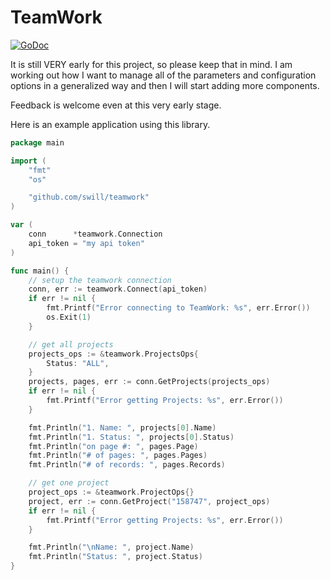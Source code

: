 TeamWork
========
[![GoDoc](https://godoc.org/github.com/swill/teamwork?status.svg)](https://godoc.org/github.com/swill/teamwork)

It is still VERY early for this project, so please keep that in mind.  I am working out how I want to manage all of the parameters and configuration options in a generalized way and then I will start adding more components.

Feedback is welcome even at this very early stage.

Here is an example application using this library.
```go
package main

import (
	"fmt"
	"os"

	"github.com/swill/teamwork"
)

var (
	conn      *teamwork.Connection
	api_token = "my api token"
)

func main() {
	// setup the teamwork connection
	conn, err := teamwork.Connect(api_token)
	if err != nil {
		fmt.Printf("Error connecting to TeamWork: %s", err.Error())
		os.Exit(1)
	}

	// get all projects
	projects_ops := &teamwork.ProjectsOps{
		Status: "ALL",
	}
	projects, pages, err := conn.GetProjects(projects_ops)
	if err != nil {
		fmt.Printf("Error getting Projects: %s", err.Error())
	}

	fmt.Println("1. Name: ", projects[0].Name)
	fmt.Println("1. Status: ", projects[0].Status)
	fmt.Println("on page #: ", pages.Page)
	fmt.Println("# of pages: ", pages.Pages)
	fmt.Println("# of records: ", pages.Records)

	// get one project
	project_ops := &teamwork.ProjectOps{}
	project, err := conn.GetProject("158747", project_ops)
	if err != nil {
		fmt.Printf("Error getting Projects: %s", err.Error())
	}

	fmt.Println("\nName: ", project.Name)
	fmt.Println("Status: ", project.Status)
}
```